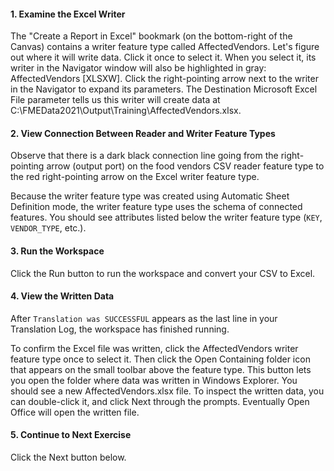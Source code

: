 <head><base target="_blank"> </head>

#### 1. Examine the Excel Writer

The "Create a Report in Excel" bookmark (on the bottom-right of the Canvas) contains a writer feature type called AffectedVendors. Let's figure out where it will write data. Click it once to select it. When you select it, its writer in the Navigator window will also be highlighted in gray: AffectedVendors [XLSXW]. Click the right-pointing arrow next to the writer in the Navigator to expand its parameters. The Destination Microsoft Excel File parameter tells us this writer will create data at C:\\FMEData2021\\Output\\Training\\AffectedVendors.xlsx.

#### 2. View Connection Between Reader and Writer Feature Types

Observe that there is a dark black connection line going from the right-pointing arrow (output port) on the food vendors CSV reader feature type to the red right-pointing arrow on the Excel writer feature type.

Because the writer feature type was created using Automatic Sheet Definition mode, the writer feature type uses the schema of connected features. You should see attributes listed below the writer feature type (`KEY`, `VENDOR_TYPE`, etc.).

#### 3. Run the Workspace

Click the Run button to run the workspace and convert your CSV to Excel.

#### 4. View the Written Data

After `Translation was SUCCESSFUL` appears as the last line in your Translation Log, the workspace has finished running.

To confirm the Excel file was written, click the AffectedVendors writer feature type once to select it. Then click the Open Containing folder icon that appears on the small toolbar above the feature type. This button lets you open the folder where data was written in Windows Explorer. You should see a new AffectedVendors.xlsx file. To inspect the written data, you can double-click it, and click Next through the prompts. Eventually Open Office will open the written file.

#### 5. Continue to Next Exercise

Click the Next button below.

